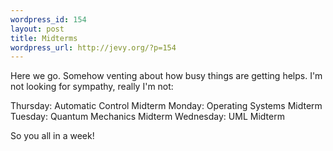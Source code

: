 ```yaml
--- 
wordpress_id: 154
layout: post
title: Midterms
wordpress_url: http://jevy.org/?p=154
---
```

Here we go.  Somehow venting about how busy things are getting helps.  I'm not looking for sympathy, really I'm not:

Thursday: Automatic Control Midterm
Monday:  Operating Systems Midterm
Tuesday: Quantum Mechanics Midterm
Wednesday: UML Midterm

So you all in a week!
